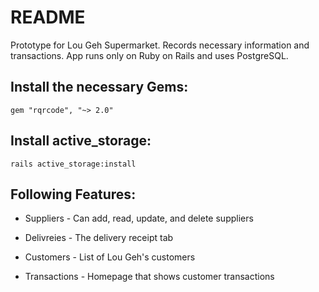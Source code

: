 # README

Prototype for Lou Geh Supermarket. Records necessary information and transactions. App runs only on Ruby on Rails and uses PostgreSQL. 

## Install the necessary Gems:

```
gem "rqrcode", "~> 2.0"
```

## Install active_storage:

```
rails active_storage:install
```

## Following Features:
* Suppliers - Can add, read, update, and delete suppliers

* Delivreies - The delivery receipt tab

* Customers - List of Lou Geh's customers

* Transactions - Homepage that shows customer transactions
